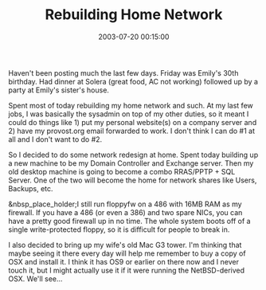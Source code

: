 ﻿---
layout: post
title: "Rebuilding Home Network"
comments: false
date: 2003-07-20 00:15:00
categories:
 - Technology
subtext-id: 44ce699b-9cc6-4c7d-9382-1ee8e5562d4a
alias: /blog/Rebuilding-Home-Network.aspx
---


Haven't been posting much the last few days. Friday was Emily's 30th birthday. Had dinner at Solera (great food, AC not working) followed up by a party at Emily's sister's house.

Spent most of today rebuilding my home network and such. At my last few jobs, I was basically the sysadmin on top of my other duties, so it meant I could do things like 1) put my personal website(s) on a company server and 2) have my provost.org email forwarded to work. I don't think I can do #1 at all and I don't want to do #2.

So I decided to do some network redesign at home. Spent today building up a new machine to be my Domain Controller and Exchange server. Then my old desktop machine is going to become a combo RRAS/PPTP + SQL Server. One of the two will become the home for network shares like Users, Backups, etc.

&nbsp_place_holder;I still run floppyfw on a 486 with 16MB RAM as my firewall. If you have a 486 (or even a 386) and two spare NICs, you can have a pretty good firewall up in no time. The whole system boots off of a single write-protected floppy, so it is difficult for people to break in.

I also decided to bring up my wife's old Mac G3 tower. I'm thinking that maybe seeing it there every day will help me remember to buy a copy of OSX and install it. I think it has OS9 or earlier on there now and I never touch it, but I might actually use it if it were running the NetBSD-derived OSX. We'll see...
